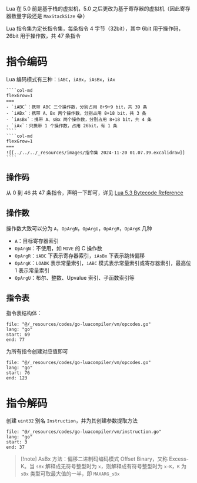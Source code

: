 Lua 在 5.0 前是基于栈的虚拟机，5.0 之后更改为基于寄存器的虚拟机（因此寄存器数量字段还是 `MaxStackSize` 😂）

Lua 指令集为定长指令集，每条指令 4 字节（32bit），其中 6bit 用于操作码，26bit 用于操作数，共 47 条指令
# 指令编码

Lua 编码模式有三种：`iABC`，`iABx`，`iAsBx`，`iAx`

`````col
````col-md
flexGrow=1
===
- `iABC`：携带 ABC 三个操作数，分别占用 8+9+9 bit，共 39 条
- `iABx`：携带 A、Bx 两个操作数，分别占用 8+18 bit，共 3 条
- `iAsBx`：携带 A、sBx 两个操作数，分别占用 8+18 bit，共 4 条
- `iAx`：只携带 1 个操作数，占用 26bit，有 1 条
````
````col-md
flexGrow=1
===
![[../../../_resources/images/指令集 2024-11-20 01.07.39.excalidraw]]
````
`````
## 操作码

从 0 到 46 共 47 条指令，声明一下即可，详见 [Lua 5.3 Bytecode Reference](https://the-ravi-programming-language.readthedocs.io/en/latest/lua_bytecode_reference.html#instruction-summary)
## 操作数

操作数大致可以分为 `A`，`OpArgN`，`OpArgU`，`OpArgR`，`OpArgK` 几种
- `A`：目标寄存器索引
- `OpArgN`：不使用，如 `MOVE` 的 C 操作数
- `OpArgR`：`iABC` 下表示寄存器索引，`iAsBx` 下表示跳转偏移
- `OpArgK`：`LOADK` 表示常量索引，`iABC` 模式表示常量索引或寄存器索引，最高位 1 表示常量索引
- `OpArgU`：布尔、整数、Upvalue 索引、子函数索引等
## 指令表

指令表结构体：

```reference
file: "@/_resources/codes/go-luacompiler/vm/opcodes.go"
lang: "go"
start: 69
end: 77
```

为所有指令创建对应值即可

```reference fold
file: "@/_resources/codes/go-luacompiler/vm/opcodes.go"
lang: "go"
start: 76
end: 123
```

# 指令解码

创建 `uint32` 别名 `Instruction`，并为其创建参数提取方法

```reference fold
file: "@/_resources/codes/go-luacompiler/vm/instruction.go"
lang: "go"
start: 3
end: 37
```

>[!note] AsBx 方法：偏移二进制码编码模式
> Offset Binary，又称 Excess-K。当 `sBx` 解释成无符号整型时为 `x`，则解释成有符号整型时为 `x-K`，`K` 为 `sBx` 类型可取最大值的一半，即 `MAXARG_sBx `
